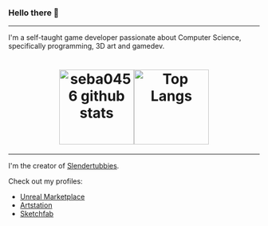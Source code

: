 ### Hello there 👋

---

I'm a self-taught game developer passionate about Computer Science, specifically programming, 3D art and gamedev.

<h1 align="center">
  <div style="display:flex; justify-content: center;">
    <img src="https://github-readme-stats.vercel.app/api?username=seba0456&show_icons=true&hide_border=false&theme=tokyonight" alt="seba0456 github stats" style="height: 150px;">
    <a href="https://github.com/anuraghazra/github-readme-stats">
      <img src="https://github-readme-stats-git-masterrstaa-rickstaa.vercel.app/api/top-langs/?username=seba0456&layout=compact&theme=tokyonight&langs_count=6" alt="Top Langs" style="height: 150px;">
    </a>
  </div>
</h1>

---

I'm the creator of [Slendertubbies](https://seba0456.itch.io/slendertubbies).

Check out my profiles:
- [Unreal Marketplace](https://www.unrealengine.com/marketplace/en-US/profile/seba0456?count=20&sortBy=effectiveDate&sortDir=DESC&start=0)
- [Artstation](https://www.artstation.com/seba0456)
- [Sketchfab](https://sketchfab.com/sebaonlline)
